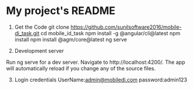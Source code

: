 # My project's README


1. Get the Code
git clone https://github.com/sunilsoftware2016/mobile-di_task.git
cd mobile_id_task
npm install -g @angular/cli@latest
npm install
npm install @agm/core@latest
ng serve

2. Development server

Run ng serve for a dev server. Navigate to http://localhost:4200/. The app will automatically reload if you change any of the source files.

3. Login credentials
   UserName:admin@mobiledi.com
   password:admin123